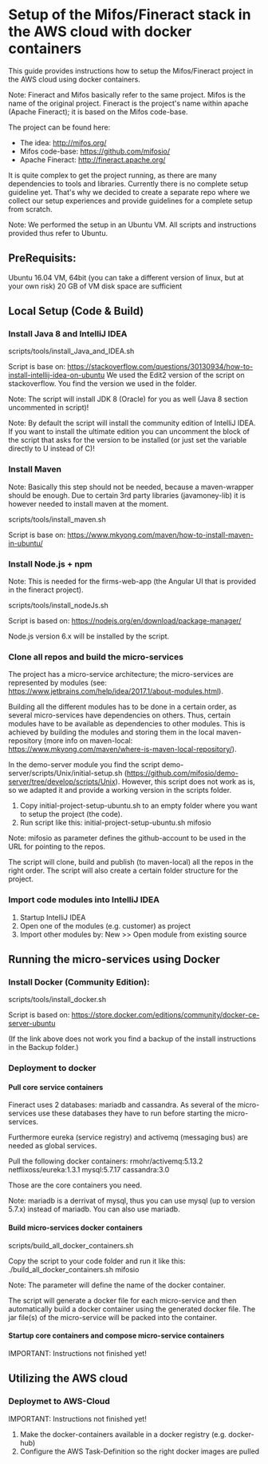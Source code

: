 
# Setup of the Mifos/Fineract stack in the AWS cloud with docker containers

This guide provides instructions how to setup the Mifos/Fineract project in the AWS cloud using docker containers. 

Note: Fineract and Mifos basically refer to the same project. Mifos is the name of the original project. Fineract is the project's name within apache (Apache Fineract); it is based on the Mifos code-base.

The project can be found here:

* The idea: http://mifos.org/
* Mifos code-base: https://github.com/mifosio/
* Apache Fineract: http://fineract.apache.org/

It is quite complex to get the project running, as there are many dependencies to tools and libraries. Currently there is no complete setup guideline yet. That's why we decided to create a separate repo where we collect our setup experiences and provide guidelines for a complete setup from scratch. 

Note: We performed the setup in an Ubuntu VM. All scripts and instructions provided thus refer to  Ubuntu.

## PreRequisits: 

Ubuntu 16.04 VM, 64bit (you can take a different version of linux, but at your own risk)
20 GB of VM disk space are sufficient

## Local Setup (Code & Build)

### Install Java 8 and IntelliJ IDEA

scripts/tools/install_Java_and_IDEA.sh
	
Script is base on: https://stackoverflow.com/questions/30130934/how-to-install-intellij-idea-on-ubuntu
We used the Edit2 version of the script on stackoverflow. You find the version we used in the  folder.

Note: The script will install JDK 8 (Oracle) for you as well (Java 8 section uncommented in script)!

Note: By default the script will install the community edition of IntelliJ IDEA. If you want to install the ultimate edition you can uncomment the block of the script that asks for the version to be installed (or just set the variable directly to U instead of C)!

### Install Maven

Note: Basically this step should not be needed, because a maven-wrapper should be enough. Due to certain 3rd party libraries (javamoney-lib) it is however needed to install maven at the moment.

scripts/tools/install_maven.sh
	
Script is base on: https://www.mkyong.com/maven/how-to-install-maven-in-ubuntu/

### Install Node.js + npm

Note: This is needed for the firms-web-app (the Angular UI that is provided in the fineract project).

scripts/tools/install_nodeJs.sh

Script is based on: https://nodejs.org/en/download/package-manager/

Node.js version 6.x will be installed by the script.

### Clone all repos and build the micro-services

The project has a micro-service architecture; the micro-services are represented by modules (see: https://www.jetbrains.com/help/idea/2017.1/about-modules.html).

Building all the different modules has to be done in a certain order, as several micro-services have dependencies on others. Thus, certain modules have to be available as dependencies to other modules. This is achieved by building the modules and storing them in the local maven-repository (more info on maven-local: https://www.mkyong.com/maven/where-is-maven-local-repository/).

In the demo-server module you find the script demo-server/scripts/Unix/initial-setup.sh (https://github.com/mifosio/demo-server/tree/develop/scripts/Unix). However, this script does not work as is, so we adapted it and provide a working version in the scripts folder.

1. Copy initial-project-setup-ubuntu.sh to an empty folder where you want to setup the project (the code).
2. Run script like this: initial-project-setup-ubuntu.sh mifosio

Note: mifosio as parameter defines the github-account to be used in the URL for pointing to the repos. 

The script will clone, build and publish (to maven-local) all the repos in the right order. The script will also create a certain folder structure for the project.

### Import code modules into IntelliJ IDEA

1. Startup IntelliJ IDEA
2. Open one of the modules (e.g. customer) as project
3. Import other modules by: New >> Open module from existing source

## Running the micro-services using Docker

### Install Docker (Community Edition):

scripts/tools/install_docker.sh

Script is based on: https://store.docker.com/editions/community/docker-ce-server-ubuntu 

(If the link above does not work you find a backup of the install instructions in the Backup folder.)

### Deployment to docker

#### Pull core service containers

Fineract uses 2 databases: mariadb and cassandra. As several of the micro-services use these databases they have to run before starting the micro-services.

Furthermore eureka (service registry) and activemq (messaging bus) are needed as global services.

Pull the following docker containers: 
  rmohr/activemq:5.13.2
  netflixoss/eureka:1.3.1
  mysql:5.7.17
  cassandra:3.0

Those are the core containers you need.

Note: mariadb is a derrivat of mysql, thus you can use mysql (up to version 5.7.x) instead of mariadb. You can also use mariadb.

#### Build micro-services docker containers

scripts/build_all_docker_containers.sh

Copy the script to your code folder and run it like this: ./build_all_docker_containers.sh mifosio

Note: The parameter will define the name of the docker container.

The script will generate a docker file for each micro-service and then automatically build a docker container using the generated docker file. The jar file(s) of the micro-service will be packed into the container.

#### Startup core containers and compose micro-service containers

IMPORTANT: Instructions not finished yet!

## Utilizing the AWS cloud

### Deploymet to AWS-Cloud

IMPORTANT: Instructions not finished yet! 

1. Make the docker-containers available in a docker registry (e.g. docker-hub)
2. Configure the AWS Task-Definition so the right docker images are pulled
